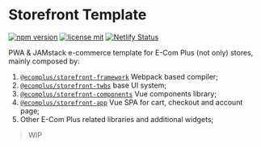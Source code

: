 # Storefront Template

[![npm version](https://img.shields.io/npm/v/@ecomplus/storefront-template.svg)](https://www.npmjs.org/@ecomplus/storefront-template) [![license mit](https://img.shields.io/badge/License-MIT-yellow.svg)](https://opensource.org/licenses/MIT) [![Netlify Status](https://api.netlify.com/api/v1/badges/c5f6676c-5b7f-4d5b-b348-b714f56f83d0/deploy-status)](https://app.netlify.com/sites/storefront-template/deploys)

PWA &amp; JAMstack e-commerce template for E-Com Plus (not only) stores, mainly composed by:

1. [`@ecomplus/storefront-framework`](https://developers.e-com.plus/storefront/@ecomplus/storefront-framework/) Webpack based compiler;
2. [`@ecomplus/storefront-twbs`](https://developers.e-com.plus/storefront/@ecomplus/storefront-twbs/) base UI system;
3. [`@ecomplus/storefront-components`](https://developers.e-com.plus/storefront/@ecomplus/storefront-components/) Vue components library;
4. [`@ecomplus/storefront-app`](https://developers.e-com.plus/storefront/@ecomplus/storefront-app/) Vue SPA for cart, checkout and account page;
5. Other E-Com Plus related libraries and additional widgets;

> WIP
